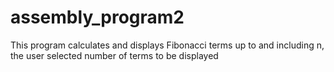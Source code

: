 # assembly_program2
This program calculates and displays Fibonacci terms up to and including n, the user selected number of terms to be displayed 
